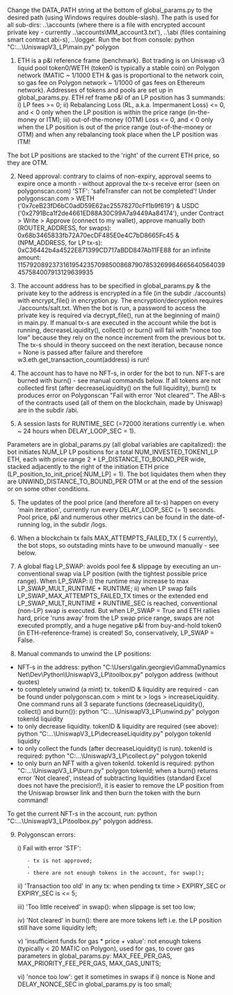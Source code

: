 Change the DATA_PATH string at the bottom of global_params.py to the desired path (using Windows requires double-slash). The path is used for all sub-dirs: ..\accounts (where there is a file with encrypted account private key - currently ..\accounts\MM_account3.txt'), ..\abi (files containing smart contract abi-s), ..\logger. Run the bot from console: python "C:\...\UniswapV3_LP\main.py" polygon

1. ETH is a p&l reference frame (benchmark). Bot trading is on Uniswap v3 liquid pool token0/WETH (token0 is typically a stable coin) on Polygon network (MATIC ~ 1/1000 ETH & gas is proportional to the network coin, so gas fee on Polygon network  ~ 1/1000 of gas fees on Ethereum network). Addresses of tokens and pools are set up in global_params.py. ETH ref frame p&l of an LP position has 3 summands: i) LP fees >= 0; ii) Rebalancing Loss (RL, a.k.a. Impermanent Loss) <= 0, and < 0 only when the LP position is within the price range (in-the-money or ITM); iii) out-of-the-money (OTM) Loss <= 0, and < 0 only when the LP position is out of the price range (out-of-the-money or OTM) and when any rebalancing took place when the LP position was ITM!
 
The bot LP positions are stacked to the 'right' of the current ETH price, so they are OTM.
  
2. Need approval: contrary to claims of non-expiry, approval seems to expire once a month - without approval the tx-s receive error (seen on polygonscan.com) 'STF': 'safeTransfer can not be completed'! Under polygonscan.com > WETH ('0x7ceB23fD6bC0adD59E62ac25578270cFf1b9f619') & USDC ('0x2791Bca1f2de4661ED88A30C99A7a9449Aa84174'), under Contract > Write > Approve (connect to my wallet), approve manually both (ROUTER_ADDRESS, for swaps): 0x68b3465833fb72A70ecDF485E0e4C7bD8665Fc45 & (NPM_ADDRESS, for LP tx-s): 0xC36442b4a4522E871399CD717aBDD847Ab11FE88 for an infinite amount: 115792089237316195423570985008687907853269984665640564039457584007913129639935
  
2. The account address has to be specified in global_params.py & the private key to the address is encrypted in a file (in the subdir ./accounts) with encrypt_file() in encryption.py. The encryption/decryption requires ./accounts/salt.txt. When the bot is run, a password to access the private key is required via decrypt_file(), run at the beginning of main() in main.py. If manual tx-s are executed in the account while the bot is running, decreaseLiquidity(), collect() or burn() will fail with "nonce too low" because they rely on the nonce increment from the previous bot tx. The tx-s should in theory succeed on the next iteration, because nonce = None is passed after failure and therefore w3.eth.get_transaction_count(address) is run!
  
3. The account has to have no NFT-s, in order for the bot to run. NFT-s are burned with burn() - see manual commands below. If all tokens are not collected first (after decreaseLiquidity() on the full liquidity), burn() tx produces error on Polygonscan "Fail with error 'Not cleared'". The ABI-s of the contracts used (all of them on the blockchain, made by Uniswap) are in the subdir /abi.

 
4. A session lasts for RUNTIME_SEC (=72000 iterations currently i.e. when  ~ 24 hours when DELAY_LOOP_SEC = 1).  

Parameters are in global_params.py (all global variables are capitalized): the bot initiates NUM_LP LP positions for a total NUM_INVESTED_TOKEN1_LP ETH, each with price range 2 * LP_DISTANCE_TO_BOUND_PER wide, stacked adjacently to the right of the initiation ETH price (LP_position_to_init_price[:NUM_LP] = 1). The bot liquidates them when they are UNWIND_DISTANCE_TO_BOUND_PER  OTM or at the end of the session or on some other conditions.
    
5. The updates of the pool price (and therefore all tx-s) happen on every 'main iteration', currently run every DELAY_LOOP_SEC (= 1) seconds. Pool price, p&l and numerous other metrics can be found in the date-of-running log, in the subdir /logs.

6. When a blockchain tx fails MAX_ATTEMPTS_FAILED_TX ( 5 currently), the bot stops, so outstading mints have to be unwound manually - see below.

7. A global flag LP_SWAP: avoids pool fee & slippage by executing an un-conventional swap via LP position (with the tightest possible price range). When LP_SWAP:
    i) the runtime may increase to max LP_SWAP_MULT_RUNTIME * RUNTIME;
   ii) when LP swap fails LP_SWAP_MAX_ATTEMPTS_FAILED_TX times or the extended end LP_SWAP_MULT_RUNTIME * RUNTIME_SEC is reached, conventional (non-LP) swap is executed.
   But when LP_SWAP = True and ETH rallies hard, price 'runs away' from the LP swap price range, swaps are not executed promptly, and a huge negative p&l from buy-and-hold token0 (in ETH-reference-frame) is created! So, conservatively, LP_SWAP = False.
 
8. Manual commands to unwind the LP positions:

  - NFT-s in the address: python "C:\Users\galin.georgiev\GammaDynamics Net\Dev\Python\UniswapV3_LP\toolbox.py" polygon address (without quotes)
  - to completely unwind (a mint) tx. tokenID & liquidity are required - can be found under polygonscan.com > mint tx > logs > increaseLiquidity. One command runs all 3 separate functions (decreaseLiquidity(), collect() and burn()): python “C:\...\UniswapV3_LP\unwind.py" polygon tokenId liquidity
  - to only decrease liquidity. tokenID & liquidity are required (see above): python “C:\...\UniswapV3_LP\decreaseLiquidity.py" polygon tokenId liquidity
  - to only collect the funds (after decreaseLiquidity() is run). tokenId is required: python "C:\...\UniswapV3_LP\collect.py" polygon tokenId
  - to only burn an NFT with a given tokenId. tokenId is required: python "C:\...\UniswapV3_LP\burn.py" polygon tokenId; when a burn() returns error 'Not cleared', instead of subtracting liquidities (standard Excel does not have the precision!), it is easier to remove the LP position from the Uniswap browser  link and then burn the token with the burn command!

  To get the current NFT-s in the account, run: python "C:\...\UniswapV3_LP\toolbox.py" polygon address.
  
  9. Polygonscan  errors:

      i) Fail with error 'STF':
      
            - tx is not approved;
            - 
            - there are not enough tokens in the account, for swap();


      ii) 'Transaction too old' in any tx: when pending tx time > EXPIRY_SEC or EXPIRY_SEC is <= 5;
      
      iii) 'Too little received' in swap(): when slippage is set too low;
      
      iv) 'Not cleared' in burn(): there are more tokens left i.e. the LP position still have some liquidity left;
      
      v) 'insufficient funds for gas * price + value': not enough tokens (typically < 20 MATIC on Polygon), used for gas, to cover gas parameters in global_params.py: MAX_FEE_PER_GAS, MAX_PRIORITY_FEE_PER_GAS, MAX_GAS_UNITS;
      
      vi) 'nonce too low': get it sometimes in swaps if i) nonce is None and DELAY_NONCE_SEC in global_params.py is too small;
